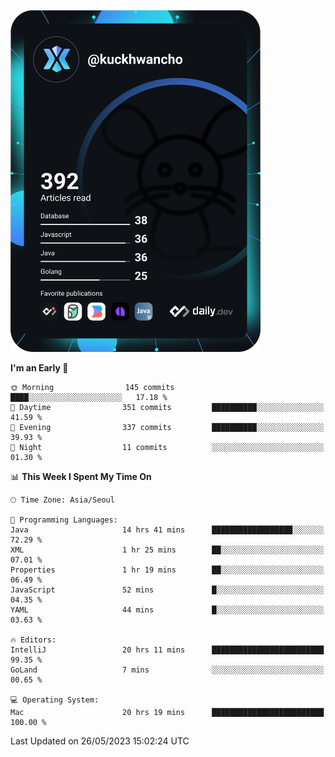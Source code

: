 <a href="https://app.daily.dev/kuckhwancho"><img src="https://github.com/kuckjwi0928/kuckjwi0928/blob/master/devcard.svg" width="400" alt="Kuckjwi Devcard"/></a>

<!--START_SECTION:waka-->
**I'm an Early 🐤** 

```text
🌞 Morning                145 commits         ████░░░░░░░░░░░░░░░░░░░░░   17.18 % 
🌆 Daytime                351 commits         ██████████░░░░░░░░░░░░░░░   41.59 % 
🌃 Evening                337 commits         ██████████░░░░░░░░░░░░░░░   39.93 % 
🌙 Night                  11 commits          ░░░░░░░░░░░░░░░░░░░░░░░░░   01.30 % 
```


📊 **This Week I Spent My Time On** 

```text
🕑︎ Time Zone: Asia/Seoul

💬 Programming Languages: 
Java                     14 hrs 41 mins      ██████████████████░░░░░░░   72.29 % 
XML                      1 hr 25 mins        ██░░░░░░░░░░░░░░░░░░░░░░░   07.01 % 
Properties               1 hr 19 mins        ██░░░░░░░░░░░░░░░░░░░░░░░   06.49 % 
JavaScript               52 mins             █░░░░░░░░░░░░░░░░░░░░░░░░   04.35 % 
YAML                     44 mins             █░░░░░░░░░░░░░░░░░░░░░░░░   03.63 % 

🔥 Editors: 
IntelliJ                 20 hrs 11 mins      █████████████████████████   99.35 % 
GoLand                   7 mins              ░░░░░░░░░░░░░░░░░░░░░░░░░   00.65 % 

💻 Operating System: 
Mac                      20 hrs 19 mins      █████████████████████████   100.00 % 
```


 Last Updated on 26/05/2023 15:02:24 UTC
<!--END_SECTION:waka-->
